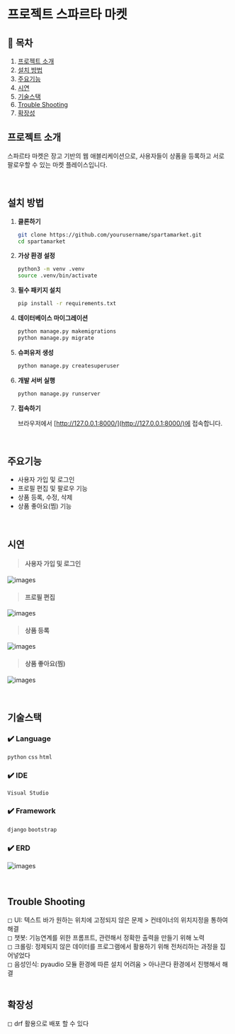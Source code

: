#  프로젝트 스파르타 마켓 

## 📖 목차 
1. [프로젝트 소개](#프로젝트-소개) 
2. [설치 방법](#설치-방법)
3. [주요기능](#주요기능) 
4. [시연](#시연)
5. [기술스택](#기술스택) 
5. [Trouble Shooting](#trouble-shooting)
6. [확장성](#확장성)

## 프로젝트 소개

스파르타 마켓은 장고 기반의 웹 애블리케이션으로, 사용자들이 상품을 등록하고 서로 팔로우할 수 있는 마켓 플레이스입니다.

<br>

## 설치 방법

1. **클론하기**

    ```bash
    git clone https://github.com/yourusername/spartamarket.git
    cd spartamarket
    ```

2. **가상 환경 설정**

    ```bash
    python3 -m venv .venv
    source .venv/bin/activate
    ```

3. **필수 패키지 설치**

    ```bash
    pip install -r requirements.txt
    ```

4. **데이터베이스 마이그레이션**

    ```bash
    python manage.py makemigrations
    python manage.py migrate
    ```

5. **슈퍼유저 생성**

    ```bash
    python manage.py createsuperuser
    ```

6. **개발 서버 실행**

    ```bash
    python manage.py runserver
    ```

7. **접속하기**

    브라우저에서 [http://127.0.0.1:8000/](http://127.0.0.1:8000/)에 접속합니다.


<br>

## 주요기능
- 사용자 가입 및 로그인
- 프로필 편집 및 팔로우 기능
- 상품 등록, 수정, 삭제
- 상품 좋아요(찜) 기능

<br>

##  시연
> #### 사용자 가입 및 로그인
![images](images/1.gif)
<br>

> #### 프로필 편집
![images](images/2.gif)
<br>

> #### 상품 등록
![images](images/3.gif)
<br>

> #### 상품 좋아요(찜) 
![images](images/4.gif)


<br>

##  기술스택

### ✔️ Language
 `python` `css` `html`  

### ✔️ IDE
`Visual Studio`

### ✔️ Framework
`django` `bootstrap`

### ✔️ ERD
![images](images/1.png)

<br>

## Trouble Shooting

◻ UI: 텍스트 바가 원하는 위치에 고정되지 않은 문제 > 컨테이너의 위치지정을 통하여 해결  
◻ 챗봇: 기능연계를 위한 프롬프트, 관련해서 정확한 출력을 만들기 위해 노력  
◻ 크롤링: 정제되지 않은 데이터를 프로그램에서 활용하기 위해 전처리하는 과정을 집어넣었다  
◻ 음성인식: pyaudio 모듈 환경에 따른 설치 어려움 > 아나콘다 환경에서 진행해서 해결  
<br>

## 확장성
◻ drf 활용으로 배포 할 수 있다


